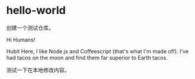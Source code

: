 ﻿# hello-world
创建一个测试仓库。

Hi Humans!

Hubit Here, I like Node.js and Coffeescript (that's what I'm made of!).
I've had tacos on the moon and find them far superior to Earth tacos.

测试一下在本地修改内容。
